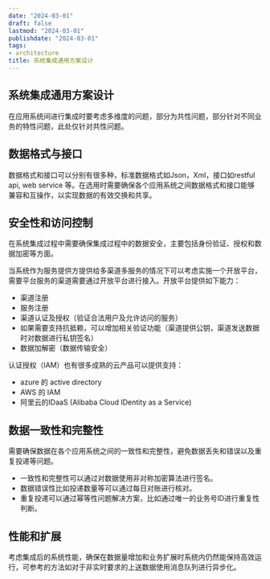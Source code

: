 ```yaml
---
date: "2024-03-01"
draft: false
lastmod: "2024-03-01"
publishdate: "2024-03-01"
tags:
- architecture
title: 系统集成通用方案设计
---
```


## 系统集成通用方案设计

在应用系统间进行集成时要考虑多维度的问题，部分为共性问题，部分针对不同业务的特性问题，此处仅针对共性问题。

## 数据格式与接口

数据格式和接口可以分别有很多种，标准数据格式如Json，Xml，接口如restful api, web service 等。在选用时需要确保各个应用系统之间数据格式和接口能够兼容和互操作，以实现数据的有效交换和共享。

## 安全性和访问控制

在系统集成过程中需要确保集成过程中的数据安全，主要包括身份验证、授权和数据加密等方面。

当系统作为服务提供方提供给多渠道多服务的情况下可以考虑实施一个开放平台，需要平台服务的渠道需要通过开放平台进行接入。开放平台提供如下能力：

* 渠道注册
* 服务注册
* 渠道认证及授权（验证合法用户及允许访问的服务）
* 如果需要支持抗抵赖，可以增加相关验证功能（渠道提供公钥，渠道发送数据时对数据进行私钥签名）
* 数据加解密（数据传输安全）

认证授权（IAM）也有很多成熟的云产品可以提供支持：

* azure 的 active directory
* AWS 的 IAM
* 阿里云的IDaaS (Alibaba Cloud IDentity as a Service)

## 数据一致性和完整性

需要确保数据在各个应用系统之间的一致性和完整性，避免数据丢失和错误以及重复投递等问题。

* 一致性和完整性可以通过对数据使用非对称加密算法进行签名。
* 数据错误性比如投递数量等可以通过每日对账进行核对。
* 重复投递可以通过幂等性问题解决方案，比如通过唯一的业务号ID进行重复性判断。

## 性能和扩展

考虑集成后的系统性能，确保在数据量增加和业务扩展时系统内仍然能保持高效运行，可参考的方法如对于非实时要求的上送数据使用消息队列进行异步化。
